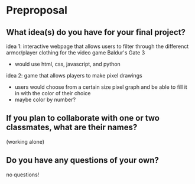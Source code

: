 # Preproposal

## What idea(s) do you have for your final project?

idea 1:
interactive webpage that allows users to filter through the differenct armor/player clothing for the video game Baldur's Gate 3
- would use html, css, javascript, and python

idea 2:
game that allows players to make pixel drawings
- users would choose from a certain size pixel graph and be able to fill it in with the color of their choice
- maybe color by number?

## If you plan to collaborate with one or two classmates, what are their names?

(working alone)

## Do you have any questions of your own?

no questions!
